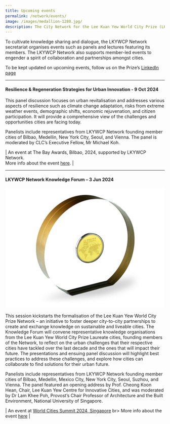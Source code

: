 ```yaml
---
title: Upcoming events
permalink: /network/events/
image: /images/medallion-1280.jpg/
description: The City Network for the Lee Kuan Yew World City Prize (LKYWCP Network) is a platform for urban leaders and practitioners to connect and engage in creating and exchanging knowledge on building liveable and sustainable cities.
---
```


To cultivate knowledge sharing and dialogue, the LKYWCP Network secretariat organises events such as panels and lectures featuring its members. The LKYWCP Network also supports member-led events to engender a spirit of collaboration and partnerships amongst cities.

To be kept updated on upcoming events, follow us on the Prize’s [LinkedIn page](https://www.linkedin.com/company/worldcityprize/)

---

#### **Resilience & Regeneration Strategies for Urban Innovation - 9 Oct 2024**

This panel discussion focuses on urban revitalisation and addresses various aspects of resilience such as climate change adaptation, risks from extreme weather events, demographic shifts, economic rejuvenation, and citizen participation. It will provide a comprehensive view of the challenges and opportunities cities are facing today.

Panelists include representatives from LKYWCP Network founding member cities of Bilbao, Medellin, New York City, Seoul, and Vienna. The panel is moderated by CLC’s Executive Fellow, Mr Michael Koh.

| An event at The Bay Awards, Bilbao, 2024, supported by LKYWCP Network. <br> More info about the event [here](https://thebayawards.com/wrldcty-summit-gala-2024#agenda). |

---

#### **LKYWCP Network Knowledge Forum – 3 Jun 2024**

![medallion](/images/medallion-1280.jpg)

This session kickstarts the formalisation of the Lee Kuan Yew World City Prize Network – an initiative to foster deeper city-to-city partnerships to create and exchange knowledge on sustainable and liveable cities. The Knowledge Forum will convene representative knowledge organisations from the Lee Kuan Yew World City Prize Laureate cities, founding members of the Network, to reflect on the urban challenges that their respective cities have tackled over the last decade and the ones that will impact their future. The presentations and ensuing panel discussion will highlight best practices to address these challenges, and explore how cities can collaborate to find solutions for their urban future.

Panelists include representatives from LKYWCP Network founding member cities of Bilbao, Medellin, Mexico City, New York City, Seoul, Suzhou, and Vienna. The panel featured an opening address by Prof. Cheong Koon Hean, Chair, Lee Kuan Yew Centre for Innovative Cities, and was moderated by Dr Lam Khee Poh, Provost’s Chair Professor of Architecture and the Built Environment, National University of Singapore.

| An event at [World Cities Summit 2024, Singapore](https://www.worldcitiessummit.com/) br> More info about the event [here](https://www.clc.gov.sg/research-publications/publications/digital-library/view/launch-of-the-city-network-for-the-lee-kuan-yew-world-city-prize) | 
